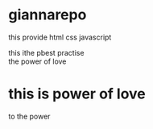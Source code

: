 # giannarepo
this provide html css javascript
<html lang en>
<head>
  this ithe pbest practise
</head>
  <style>
    we are in the flower
  </style>
  <br> the power of love
</html>
<h1> this is power of love </h1>
<list> to the power</list>
